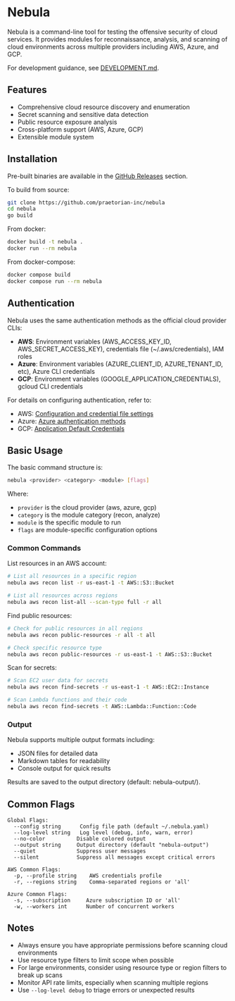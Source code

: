 # Nebula

Nebula is a command-line tool for testing the offensive security of cloud services. It provides modules for reconnaissance, analysis, and scanning of cloud environments across multiple providers including AWS, Azure, and GCP.

For development guidance, see [DEVELOPMENT.md](DEVELOPMENT.md).

## Features

- Comprehensive cloud resource discovery and enumeration
- Secret scanning and sensitive data detection
- Public resource exposure analysis
- Cross-platform support (AWS, Azure, GCP)
- Extensible module system

## Installation

Pre-built binaries are available in the [GitHub Releases](https://github.com/praetorian-inc/nebula/releases) section.

To build from source:
```bash
git clone https://github.com/praetorian-inc/nebula
cd nebula
go build
```

From docker:
```bash
docker build -t nebula .
docker run --rm nebula
```

From docker-compose:
```bash
docker compose build
docker compose run --rm nebula
```

## Authentication

Nebula uses the same authentication methods as the official cloud provider CLIs:

- **AWS**: Environment variables (AWS_ACCESS_KEY_ID, AWS_SECRET_ACCESS_KEY), credentials file (~/.aws/credentials), IAM roles
- **Azure**: Environment variables (AZURE_CLIENT_ID, AZURE_TENANT_ID, etc), Azure CLI credentials
- **GCP**: Environment variables (GOOGLE_APPLICATION_CREDENTIALS), gcloud CLI credentials

For details on configuring authentication, refer to:
- AWS: [Configuration and credential file settings](https://docs.aws.amazon.com/cli/latest/userguide/cli-configure-files.html)
- Azure: [Azure authentication methods](https://learn.microsoft.com/en-us/cli/azure/authenticate-azure-cli#sign-into-azure-with-azure-cli)
- GCP: [Application Default Credentials](https://cloud.google.com/docs/authentication/application-default-credentials)

## Basic Usage

The basic command structure is:

```bash
nebula <provider> <category> <module> [flags]
```

Where:
- `provider` is the cloud provider (aws, azure, gcp)
- `category` is the module category (recon, analyze)  
- `module` is the specific module to run
- `flags` are module-specific configuration options

### Common Commands

List resources in an AWS account:
```bash
# List all resources in a specific region
nebula aws recon list -r us-east-1 -t AWS::S3::Bucket

# List all resources across regions
nebula aws recon list-all --scan-type full -r all
```

Find public resources:
```bash
# Check for public resources in all regions  
nebula aws recon public-resources -r all -t all

# Check specific resource type
nebula aws recon public-resources -r us-east-1 -t AWS::S3::Bucket
```

Scan for secrets:
```bash
# Scan EC2 user data for secrets
nebula aws recon find-secrets -r us-east-1 -t AWS::EC2::Instance

# Scan Lambda functions and their code
nebula aws recon find-secrets -t AWS::Lambda::Function::Code
```

### Output

Nebula supports multiple output formats including:
- JSON files for detailed data
- Markdown tables for readability
- Console output for quick results

Results are saved to the output directory (default: nebula-output/).

## Common Flags

```
Global Flags:
  --config string      Config file path (default ~/.nebula.yaml) 
  --log-level string   Log level (debug, info, warn, error)
  --no-color          Disable colored output
  --output string     Output directory (default "nebula-output")
  --quiet             Suppress user messages
  --silent            Suppress all messages except critical errors

AWS Common Flags:
  -p, --profile string    AWS credentials profile
  -r, --regions string    Comma-separated regions or 'all'
  
Azure Common Flags:
  -s, --subscription     Azure subscription ID or 'all'
  -w, --workers int      Number of concurrent workers
```

## Notes

- Always ensure you have appropriate permissions before scanning cloud environments
- Use resource type filters to limit scope when possible
- For large environments, consider using resource type or region filters to break up scans
- Monitor API rate limits, especially when scanning multiple regions
- Use `--log-level debug` to triage errors or unexpected results